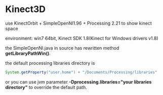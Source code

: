 Kinect3D
========

use KinectOrbit + SimpleOpenNI1.96 + Processing 2.21 to show kinect space

environment: win7 64bit, Kinect SDK 1.8(Kinect for Windows drivers v1.8)

the SimpleOpenNI.java in source has rewritten method **getLibraryPathWin()**.

the default processing libraries directory is 
```java
System.getProperty("user.home") + "/Documents/Processing/libraries"
```
or you can use jvm parameter **-Dprocessing.libraries="your libraries directory"**  to override the default path. 
